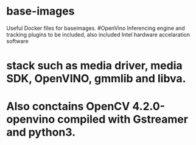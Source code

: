 # base-images
Useful Docker files for baseimages.
#OpenVino Inferencing engine and tracking plugins to be included, also included Intel hardware accelaration software 
# stack such as media driver, media SDK, OpenVINO, gmmlib and libva. 
# Also conctains OpenCV 4.2.0-openvino compiled with Gstreamer and python3.
